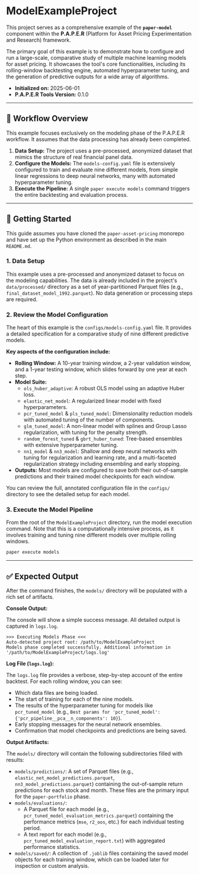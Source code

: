 # ModelExampleProject

This project serves as a comprehensive example of the **`paper-model`** component within the **P.A.P.E.R** (Platform for Asset Pricing Experimentation and Research) framework.

The primary goal of this example is to demonstrate how to configure and run a large-scale, comparative study of multiple machine learning models for asset pricing. It showcases the tool's core functionalities, including its rolling-window backtesting engine, automated hyperparameter tuning, and the generation of predictive outputs for a wide array of algorithms.

- **Initialized on:** 2025-06-01
- **P.A.P.E.R Tools Version:** 0.1.0

---

## 📖 Workflow Overview

This example focuses exclusively on the modeling phase of the P.A.P.E.R workflow. It assumes that the data processing has already been completed.

1.  **Data Setup:** The project uses a pre-processed, anonymized dataset that mimics the structure of real financial panel data.
2.  **Configure the Models:** The `models-config.yaml` file is extensively configured to train and evaluate nine different models, from simple linear regressions to deep neural networks, many with automated hyperparameter tuning.
3.  **Execute the Pipeline:** A single `paper execute models` command triggers the entire backtesting and evaluation process.

---

## 🚀 Getting Started

This guide assumes you have cloned the `paper-asset-pricing` monorepo and have set up the Python environment as described in the main `README.md`.

### 1. Data Setup

This example uses a pre-processed and anonymized dataset to focus on the modeling capabilities. The data is already included in the project's `data/processed/` directory as a set of year-partitioned Parquet files (e.g., `final_dataset_model_1992.parquet`). No data generation or processing steps are required.

### 2. Review the Model Configuration

The heart of this example is the `configs/models-config.yaml` file. It provides a detailed specification for a comparative study of nine different predictive models.

**Key aspects of the configuration include:**

-   **Rolling Window:** A 10-year training window, a 2-year validation window, and a 1-year testing window, which slides forward by one year at each step.
-   **Model Suite:**
    -   `ols_huber_adaptive`: A robust OLS model using an adaptive Huber loss.
    -   `elastic_net_model`: A regularized linear model with fixed hyperparameters.
    -   `pcr_tuned_model` & `pls_tuned_model`: Dimensionality reduction models with automated tuning of the number of components.
    -   `glm_tuned_model`: A non-linear model with splines and Group Lasso regularization, with tuning for the penalty strength.
    -   `random_forest_tuned` & `gbrt_huber_tuned`: Tree-based ensembles with extensive hyperparameter tuning.
    -   `nn1_model` & `nn3_model`: Shallow and deep neural networks with tuning for regularization and learning rate, and a multi-faceted regularization strategy including ensembling and early stopping.
-   **Outputs:** Most models are configured to save both their out-of-sample predictions and their trained model checkpoints for each window.

You can review the full, annotated configuration file in the `configs/` directory to see the detailed setup for each model.

### 3. Execute the Model Pipeline

From the root of the `ModelExampleProject` directory, run the model execution command. Note that this is a computationally intensive process, as it involves training and tuning nine different models over multiple rolling windows.

```bash
paper execute models
```

---

## ✅ Expected Output

After the command finishes, the `models/` directory will be populated with a rich set of artifacts.

**Console Output:**

The console will show a simple success message. All detailed output is captured in `logs.log`.

```
>>> Executing Models Phase <<<
Auto-detected project root: /path/to/ModelExampleProject
Models phase completed successfully. Additional information in '/path/to/ModelExampleProject/logs.log'
```

**Log File (`logs.log`):**

The `logs.log` file provides a verbose, step-by-step account of the entire backtest. For each rolling window, you can see:
- Which data files are being loaded.
- The start of training for each of the nine models.
- The results of the hyperparameter tuning for models like `pcr_tuned_model` (e.g., `Best params for 'pcr_tuned_model': {'pcr_pipeline__pca__n_components': 10}`).
- Early stopping messages for the neural network ensembles.
- Confirmation that model checkpoints and predictions are being saved.

**Output Artifacts:**

The `models/` directory will contain the following subdirectories filled with results:

-   `models/predictions/`: A set of Parquet files (e.g., `elastic_net_model_predictions.parquet`, `nn3_model_predictions.parquet`) containing the out-of-sample return predictions for each stock and month. These files are the primary input for the `paper-portfolio` phase.
-   `models/evaluations/`:
    -   A Parquet file for each model (e.g., `pcr_tuned_model_evaluation_metrics.parquet`) containing the performance metrics (`mse`, `r2_oos`, etc.) for each individual testing period.
    -   A text report for each model (e.g., `pcr_tuned_model_evaluation_report.txt`) with aggregated performance statistics.
-   `models/saved/`: A collection of `.joblib` files containing the saved model objects for each training window, which can be loaded later for inspection or custom analysis.
